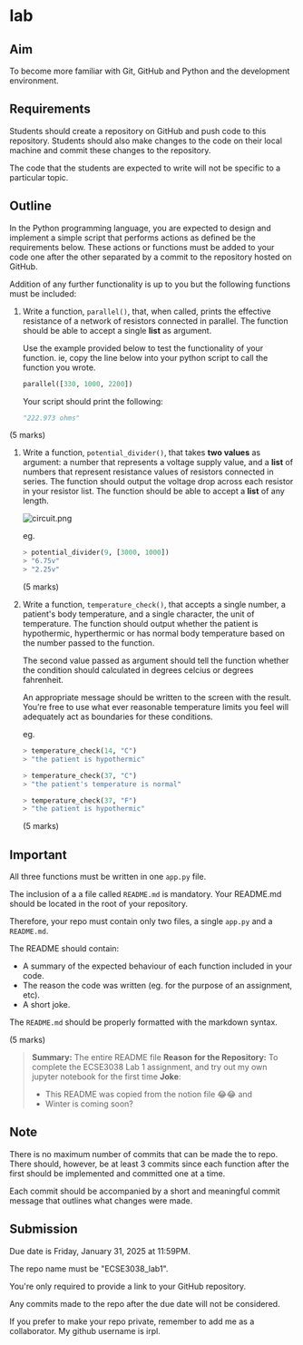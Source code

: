 # lab

## Aim

To become more familiar with Git, GitHub and Python and the development environment.

## Requirements

Students should create a repository on GitHub and push code to this repository. Students should also make changes to the code on their local machine and commit these changes to the repository.

The code that the students are expected to write will not be specific to a particular topic. 

## Outline

In the Python programming language, you are expected to design and implement a simple script that performs actions as defined be the requirements below. These actions or functions must be added to your code one after the other separated by a commit to the repository hosted on GitHub. 

Addition of any further functionality is up to you but the following functions must be included:

1. Write a function, `parallel()`, that, when called, prints the effective resistance of a network of resistors connected in parallel. The function should be able to accept a single **list** as argument.
    
    Use the example provided below to test the functionality of your function. ie, copy the line below into your python script to call the function you wrote. 
    
    ```python
    parallel([330, 1000, 2200])
    ```
    
    Your script should print the following:
    
    ```python
    "222.973 ohms"
    ```
    

(5 marks)

1. Write a function, `potential_divider()`, that takes **two values** as argument: a number that represents a voltage supply value, and a **list** of numbers that represent resistance values of resistors connected in series. The function should output the voltage drop across each resistor in your resistor list. The function should be able to accept a **list** of any length.
    
    
    ![circuit.png](circuit.png)
    
    eg. 
    
    ```python
    > potential_divider(9, [3000, 1000])
    > "6.75v"
    > "2.25v"
    ```
    
    (5 marks)
    
2. Write a function, `temperature_check()`, that accepts a single number, a patient's body temperature, and a single character, the unit of temperature. The function should output whether the patient is hypothermic, hyperthermic or has normal body temperature based on the number passed to the function. 
    
    The second value passed as argument should tell the function whether the condition should calculated in degrees celcius or degrees fahrenheit.
    
    An appropriate message should be written to the screen with the result. You’re free to use what ever reasonable temperature limits you feel will adequately act as boundaries for these conditions.
    
    eg. 
    
    ```python
    > temperature_check(14, "C")
    > "the patient is hypothermic"
    
    > temperature_check(37, "C")
    > "the patient's temperature is normal"
    
    > temperature_check(37, "F")
    > "the patient is hypothermic"
    ```
    
    (5 marks)

## Important

All three functions must be written in one `app.py` file.

The inclusion of a a file called `README.md` is mandatory. Your README.md should be located in the root of your repository.  

Therefore, your repo must contain only two files, a single `app.py` and a `README.md`.

The README should contain: 

- A summary of the expected behaviour of each function included in your code.
- The reason the code was written (eg. for the purpose of an assignment, etc).
- A short joke.

The `README.md` should be properly formatted with the markdown syntax.

(5 marks)

> **Summary:** The entire README file
> **Reason for the Repository:** To complete the ECSE3038 Lab 1 assignment, and try out my own jupyter notebook for the first time
> **Joke**: 
> - This README was copied from the notion file 😂😂 and 
> - Winter is coming soon?

## Note

There is no maximum number of commits that can be made the to repo. There should, however, be at least 3 commits since each function after the first should be implemented and committed one at a time. 

Each commit should be accompanied by a short and meaningful commit message that outlines what changes were made.

## Submission

Due date is Friday, January 31, 2025 at 11:59PM.

The repo name must be "ECSE3038_lab1".

You're only required to provide a link to your GitHub repository. 

Any commits made to the repo after the due date will not be considered.

If you prefer to make your repo private, remember to add me as a collaborator. My github username is irpl.